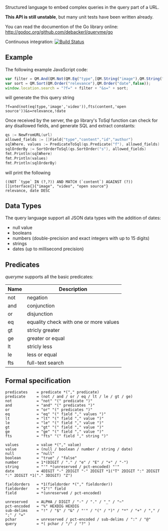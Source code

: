 Structured language to embed complex queries in the query part of a URL.

**This API is still unstable**, but many unit tests have been written already.

You can read the documention of the Go library online: http://godoc.org/github.com/debackerl/queryme/go

Continuous integration: [![Build Status](https://drone.io/github.com/debackerl/queryme/status.png)](https://drone.io/github.com/debackerl/queryme/latest)

## Example

The following example JavaScript code:

```JavaScript
var filter = QM.And(QM.Not(QM.Eq("type",[QM.String("image"),QM.String("video")])),QM.Fts("content","open source"));
var sort = QM.Sort(QM.Order("relevance"),QM.Order("date",false));
window.location.search = "?f=" + filter + "&s=" + sort;
```

will generate the this query string

```
?f=and(not(eq(type,'image','video')),fts(content,'open source'))&s=relevance,!date
```

Once received by the server, the go library's ToSql function can check for any disallowed fields, and generate SQL and extract constants:

```go
qs := NewFromURL(url)
allowed_fields := []Field{"type","content","id","author"}
sqlWhere, values := PredicateToSql(qs.Predicate("f"), allowed_fields)
sqlOrderBy := SortOrderToSql(qs.SortOrder("s"), allowed_fields)
fmt.Println(sqlWhere)
fmt.Println(values)
fmt.Println(sqlOrderBy)
```

will print the following

```
((NOT `type` IN (?,?)) AND MATCH (`content`) AGAINST (?))
[]interface{}{"image", "video", "open source"}
relevance, date DESC
```

## Data Types

The query language support all JSON data types with the addition of dates:

* null value
* booleans
* numbers (double-precision and exact integers with up to 15 digits)
* strings
* dates (up to millisecond precision)

## Predicates

*queryme* supports all the basic predicates:

Name | Description
---- | --------------------------------------
not  | negation
and  | conjunction
or   | disjunction
eq   | equality check with one or more values
gt   | stricly greater
ge   | greater or equal
lt   | stricly less
le   | less or equal
fts  | full-text search

## Formal specification

```
predicates    = predicate *("," predicate)
predicate     = (not / and / or / eq / lt / le / gt / ge)
not           = "not" "(" predicate ")"
and           = "and" "(" predicates ")"
or            = "or" "(" predicates ")"
eq            = "eq" "(" field "," values ")"
lt            = "lt" "(" field "," value ")"
le            = "le" "(" field "," value ")"
gt            = "gt" "(" field "," value ")"
ge            = "ge" "(" field "," value ")"
fts           = "fts" "(" field "," string ")"

values        = value *("," value)
value         = (null / boolean / number / string / date)
null          = "null"
boolean       = "true" / "false"
number        = 1*(DIGIT / "." / "e" / "E" / "+" / "-")
string        = "'" *(unreserved / pct-encoded) "'"
date          = 4DIGIT "-" 2DIGIT "-" 2DIGIT *1("T" 2DIGIT ":" 2DIGIT ":" 2DIGIT *1("." 3DIGIT) "Z")

fieldorders   = *1(fieldorder *("," fieldorder))
fieldorder    = *1"!" field
field         = *(unreserved / pct-encoded)

unreserved    = ALPHA / DIGIT / "-" / "." / "_" / "~"
pct-encoded   = "%" HEXDIG HEXDIG
sub-delims    = "!" / "$" / "&" / "'" / "(" / ")" / "*" / "+" / "," / ";" / "="
pchar         = unreserved / pct-encoded / sub-delims / ":" / "@"
query         = *( pchar / "/" / "?" )
```
